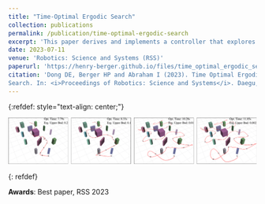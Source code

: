 ```yaml
---
title: "Time-Optimal Ergodic Search"
collection: publications
permalink: /publication/time-optimal-ergodic-search
excerpt: 'This paper derives and implements a controller that explores an area as quickly as possible, subject to requirements on the thoroughness of exploration.<br> This paper was awarded Best Paper at RSS 2023.'
date: 2023-07-11
venue: 'Robotics: Science and Systems (RSS)'
paperurl: 'https://henry-berger.github.io/files/time_optimal_ergodic_search_2023.pdf'
citation: 'Dong DE, Berger HP and Abraham I (2023). Time Optimal Ergodic
Search. In: <i>Proceedings of Robotics: Science and Systems</i>. Daegu, Republic of Korea.'
---
```


{:refdef: style="text-align: center;"}
<p>
    <img src="/images/time_optimal_trajectory_evolution.png" alt="Trajectory evolution"><br>
    <!-- <em>Selfie with Spot at Boston Dynamics,<br>where I worked for two summers</em> -->
</p>
{: refdef}


<b>Awards</b>: Best paper, RSS 2023